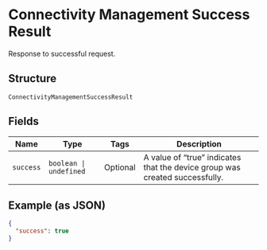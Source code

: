 
# Connectivity Management Success Result

Response to successful request.

## Structure

`ConnectivityManagementSuccessResult`

## Fields

| Name | Type | Tags | Description |
|  --- | --- | --- | --- |
| `success` | `boolean \| undefined` | Optional | A value of “true” indicates that the device group was created successfully. |

## Example (as JSON)

```json
{
  "success": true
}
```

